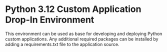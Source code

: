 # Python 3.12 Custom Application Drop-In Environment

This environment can be used as base for developing and deploying Python custom applications.
Any additional required packages can be installed by adding a requirements.txt file to the application source.
